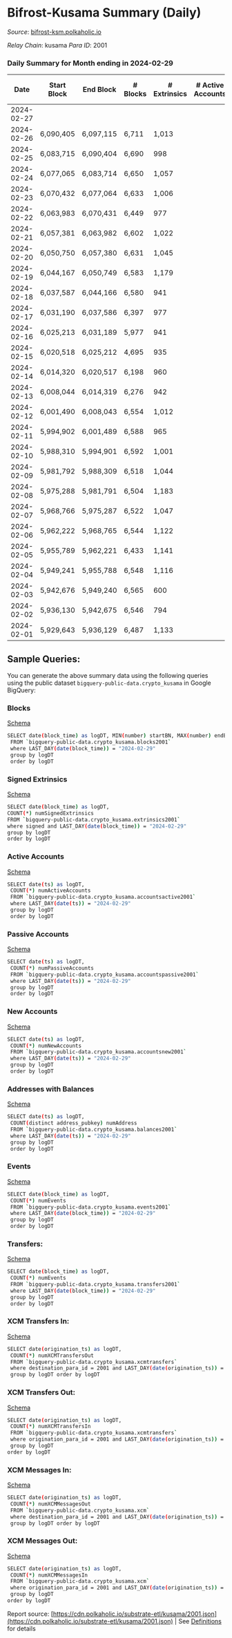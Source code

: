 # Bifrost-Kusama Summary (Daily)

_Source_: [bifrost-ksm.polkaholic.io](https://bifrost-ksm.polkaholic.io)

*Relay Chain*: kusama
*Para ID*: 2001



### Daily Summary for Month ending in 2024-02-29


| Date    | Start Block | End Block | # Blocks | # Extrinsics | # Active Accounts | # Passive Accounts | # New Accounts | # Addresses | # Events  | # Transfers ($USD) | # XCM Transfers In ($USD) | # XCM Transfers Out ($USD) | # XCM In | # XCM Out | Issues |
|---------|-------------|-----------|----------|--------------|-------------------|--------------------|----------------|-------------|-----------|--------------------|---------------------------|----------------------------|----------|-----------|--------|
| 2024-02-27 |  |  |  |  |  |  |  |  |  |   |   |   |  |  |  |
| 2024-02-26 | 6,090,405 | 6,097,115 | 6,711 | 1,013 |  |  |  | 104,841 | 43,286 | 10,729 ($74,487.30) |   |   |  |  |  |
| 2024-02-25 | 6,083,715 | 6,090,404 | 6,690 | 998 |  |  |  | 104,830 | 42,855 | 10,603 ($80,817.25) |   |   |  |  |  |
| 2024-02-24 | 6,077,065 | 6,083,714 | 6,650 | 1,057 |  |  |  | 104,829 | 43,531 | 10,693 ($84,257.10) |   |   |  |  |  |
| 2024-02-23 | 6,070,432 | 6,077,064 | 6,633 | 1,006 |  |  |  | 104,804 | 42,954 | 10,611 ($198,130.15) |   |   |  |  |  |
| 2024-02-22 | 6,063,983 | 6,070,431 | 6,449 | 977 |  |  |  | 104,792 | 42,593 | 10,770 ($221,979.37) |   |   |  |  |  |
| 2024-02-21 | 6,057,381 | 6,063,982 | 6,602 | 1,022 |  |  |  | 104,749 | 43,411 | 10,894 ($84,806.10) |   |   |  |  |  |
| 2024-02-20 | 6,050,750 | 6,057,380 | 6,631 | 1,045 |  |  |  | 104,736 | 43,636 | 10,814 ($122,497.45) |   |   |  |  |  |
| 2024-02-19 | 6,044,167 | 6,050,749 | 6,583 | 1,179 |  |  |  | 104,723 | 45,019 | 11,055 ($184,379.16) |   |   |  |  |  |
| 2024-02-18 | 6,037,587 | 6,044,166 | 6,580 | 941 |  |  |  | 104,706 | 42,363 | 10,581 ($106,577.37) |   |   |  |  |  |
| 2024-02-17 | 6,031,190 | 6,037,586 | 6,397 | 977 |  |  |  | 104,689 | 41,947 | 10,493 ($52,649.89) |   |   |  |  |  |
| 2024-02-16 | 6,025,213 | 6,031,189 | 5,977 | 941 |  |  |  | 104,675 | 38,244 | 9,286 ($54,223.79) |   |   |  |  |  |
| 2024-02-15 | 6,020,518 | 6,025,212 | 4,695 | 935 |  |  |  | 104,657 | 32,320 | 7,723 ($53,877.89) |   |   |  |  |  |
| 2024-02-14 | 6,014,320 | 6,020,517 | 6,198 | 960 |  |  |  | 104,642 | 39,397 | 9,543 ($26,140.73) |   |   |  |  |  |
| 2024-02-13 | 6,008,044 | 6,014,319 | 6,276 | 942 |  |  |  | 104,636 | 39,490 | 9,544 ($75,631.08) |   |   |  |  |  |
| 2024-02-12 | 6,001,490 | 6,008,043 | 6,554 | 1,012 |  |  |  | 104,613 | 42,468 | 10,436 ($56,476.86) |   |   |  |  |  |
| 2024-02-11 | 5,994,902 | 6,001,489 | 6,588 | 965 |  |  |  | 104,607 | 42,059 | 10,374 ($81,280.65) |   |   |  |  |  |
| 2024-02-10 | 5,988,310 | 5,994,901 | 6,592 | 1,001 |  |  |  | 104,595 | 42,427 | 10,402 ($132,628.64) |   |   |  |  |  |
| 2024-02-09 | 5,981,792 | 5,988,309 | 6,518 | 1,044 |  |  |  | 104,585 | 42,899 | 10,565 ($107,973.98) |   |   |  |  |  |
| 2024-02-08 | 5,975,288 | 5,981,791 | 6,504 | 1,183 |  |  |  | 104,572 | 44,162 | 10,660 ($186,618.23) |   |   |  |  |  |
| 2024-02-07 | 5,968,766 | 5,975,287 | 6,522 | 1,047 |  |  |  | 104,555 | 42,849 | 10,466 ($306,368.68) |   |   |  |  |  |
| 2024-02-06 | 5,962,222 | 5,968,765 | 6,544 | 1,122 |  |  |  | 104,534 | 43,321 | 10,424 ($377,369.03) |   |   |  |  |  |
| 2024-02-05 | 5,955,789 | 5,962,221 | 6,433 | 1,141 |  |  |  | 104,521 | 41,804 | 9,780 ($197,141.69) | 32 ($41,481.06) | 24 ($229.47) |  |  |  |
| 2024-02-04 | 5,949,241 | 5,955,788 | 6,548 | 1,116 |  |  |  | 104,505 | 42,934 | 10,241 ($153,224.14) | 38 ($7,281.60) | 15  |  |  |  |
| 2024-02-03 | 5,942,676 | 5,949,240 | 6,565 | 600 |  |  |  | 104,494 | 39,132 | 10,374 ($239,693.54) | 20 ($6,378.54) | 22 ($1,265.10) |  |  |  |
| 2024-02-02 | 5,936,130 | 5,942,675 | 6,546 | 794 |  |  |  | 104,484 | 40,761 | 10,519 ($214,889.50) | 31 ($22,496.75) | 24 ($2,901.60) | 7 | 15 |  |
| 2024-02-01 | 5,929,643 | 5,936,129 | 6,487 | 1,133 |  |  |  | 104,472 | 43,140 | 10,336 ($130,538.71) | 27 ($6,870.17) | 11 ($1,317.66) | 34 | 84 |  |

## Sample Queries:
You can generate the above summary data using the following queries using the public dataset `bigquery-public-data.crypto_kusama` in Google BigQuery:


### Blocks 

[Schema](https://github.com/colorfulnotion/substrate-etl/blob/main/schema/blocks.json)

```bash
SELECT date(block_time) as logDT, MIN(number) startBN, MAX(number) endBN, COUNT(*) numBlocks 
 FROM `bigquery-public-data.crypto_kusama.blocks2001`  
 where LAST_DAY(date(block_time)) = "2024-02-29" 
 group by logDT 
 order by logDT
```

### Signed Extrinsics 

[Schema](https://github.com/colorfulnotion/substrate-etl/blob/main/schema/extrinsics.json)

```bash
SELECT date(block_time) as logDT, 
COUNT(*) numSignedExtrinsics 
FROM `bigquery-public-data.crypto_kusama.extrinsics2001`  
where signed and LAST_DAY(date(block_time)) = "2024-02-29" 
group by logDT 
order by logDT
```

### Active Accounts 

[Schema](https://github.com/colorfulnotion/substrate-etl/blob/main/schema/accountsactive.json)

```bash
SELECT date(ts) as logDT, 
 COUNT(*) numActiveAccounts 
 FROM `bigquery-public-data.crypto_kusama.accountsactive2001` 
 where LAST_DAY(date(ts)) = "2024-02-29" 
 group by logDT 
 order by logDT
```

### Passive Accounts 

[Schema](https://github.com/colorfulnotion/substrate-etl/blob/main/schema/accountspassive.json)

```bash
SELECT date(ts) as logDT, 
 COUNT(*) numPassiveAccounts 
 FROM `bigquery-public-data.crypto_kusama.accountspassive2001` 
 where LAST_DAY(date(ts)) = "2024-02-29" 
 group by logDT 
 order by logDT
```

### New Accounts 

[Schema](https://github.com/colorfulnotion/substrate-etl/blob/main/schema/accountsnew.json)

```bash
SELECT date(ts) as logDT, 
 COUNT(*) numNewAccounts 
 FROM `bigquery-public-data.crypto_kusama.accountsnew2001` 
 where LAST_DAY(date(ts)) = "2024-02-29" 
 group by logDT
 order by logDT
```

### Addresses with Balances 

[Schema](https://github.com/colorfulnotion/substrate-etl/blob/main/schema/balances.json)

```bash
SELECT date(ts) as logDT,
 COUNT(distinct address_pubkey) numAddress 
 FROM `bigquery-public-data.crypto_kusama.balances2001` 
 where LAST_DAY(date(ts)) = "2024-02-29" 
 group by logDT 
 order by logDT
```

### Events 

[Schema](https://github.com/colorfulnotion/substrate-etl/blob/main/schema/events.json)

```bash
SELECT date(block_time) as logDT, 
 COUNT(*) numEvents 
 FROM `bigquery-public-data.crypto_kusama.events2001` 
 where LAST_DAY(date(block_time)) = "2024-02-29" 
 group by logDT 
 order by logDT
```

### Transfers:

[Schema](https://github.com/colorfulnotion/substrate-etl/blob/main/schema/transfers.json)

```bash
SELECT date(block_time) as logDT, 
 COUNT(*) numEvents 
 FROM `bigquery-public-data.crypto_kusama.transfers2001` 
 where LAST_DAY(date(block_time)) = "2024-02-29" 
 group by logDT 
 order by logDT
```

### XCM Transfers In: 

[Schema](https://github.com/colorfulnotion/substrate-etl/blob/main/schema/xcmtransfers.json)

```bash
SELECT date(origination_ts) as logDT, 
 COUNT(*) numXCMTransfersOut 
 FROM `bigquery-public-data.crypto_kusama.xcmtransfers` 
 where destination_para_id = 2001 and LAST_DAY(date(origination_ts)) = "2024-02-29" 
 group by logDT order by logDT
```

### XCM Transfers Out: 

[Schema](https://github.com/colorfulnotion/substrate-etl/blob/main/schema/xcmtransfers.json)

```bash
SELECT date(origination_ts) as logDT, 
 COUNT(*) numXCMTransfersIn 
 FROM `bigquery-public-data.crypto_kusama.xcmtransfers` 
 where origination_para_id = 2001 and LAST_DAY(date(origination_ts)) = "2024-02-29" 
 group by logDT 
order by logDT
```

### XCM Messages In: 

[Schema](https://github.com/colorfulnotion/substrate-etl/blob/main/schema/xcm.json)

```bash
SELECT date(origination_ts) as logDT, 
 COUNT(*) numXCMMessagesOut 
 FROM `bigquery-public-data.crypto_kusama.xcm` 
 where destination_para_id = 2001 and LAST_DAY(date(origination_ts)) = "2024-02-29" 
 group by logDT order by logDT
```

### XCM Messages Out: 

[Schema](https://github.com/colorfulnotion/substrate-etl/blob/main/schema/xcm.json)

```bash
SELECT date(origination_ts) as logDT, 
 COUNT(*) numXCMMessagesIn 
 FROM `bigquery-public-data.crypto_kusama.xcm` 
 where origination_para_id = 2001 and LAST_DAY(date(origination_ts)) = "2024-02-29" 
 group by logDT 
order by logDT
```


Report source: [https://cdn.polkaholic.io/substrate-etl/kusama/2001.json](https://cdn.polkaholic.io/substrate-etl/kusama/2001.json) | See [Definitions](/DEFINITIONS.md) for details
